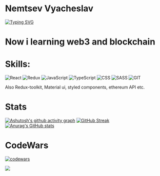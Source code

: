 # Nemtsev Vyacheslav
[![Typing SVG](https://readme-typing-svg.herokuapp.com?color=%2336BCF7&lines=I+am+frontend+developer)](https://git.io/typing-svg)

# Now i learning web3 and blockchain
# Skills:  
![React](https://img.shields.io/badge/-React-purple?style=for-the-badge&logo=react)
![Redux](https://img.shields.io/badge/-Redux-purple?style=for-the-badge&logo=redux)
![JavaScript](https://img.shields.io/badge/-JavaScript-purple?style=for-the-badge&logo=JavaScript)
![TypeScript](https://img.shields.io/badge/-TypeScript-purple?style=for-the-badge&logo=TypeScript)
![CSS](https://img.shields.io/badge/-CSS-purple?style=for-the-badge&logo=css)
![SASS](https://img.shields.io/badge/-SCSS-purple?style=for-the-badge&logo=SASS)
![GIT](https://img.shields.io/badge/-GIT-purple?style=for-the-badge&logo=git)

<div>
    Also Redux-toolkit, Material ui, styled components, ethereum API etc.
</div>

# Stats
[![Ashutosh's github activity graph](https://activity-graph.herokuapp.com/graph?username=viachesslove)](https://github.com/ashutosh00710/github-readme-activity-graph)
[![GitHub Streak](https://github-readme-streak-stats.herokuapp.com/?user=ViaChessLove)](https://git.io/streak-stats)
[![Anurag's GitHub stats](https://github-readme-stats.vercel.app/api?username=viachesslove)](https://github.com/anuraghazra/github-readme-stats)
# CodeWars
[![codewars](https://www.codewars.com/users/ViaChessLove/badges/large)](https://www.codewars.com/users/ViaChessLove)


![](https://komarev.com/ghpvc/?username=your-github-username)

